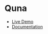 Quna
===

* [Live Demo](https://demo.kharis.risbl.co)
* [Documentation](https://github.com/kharissulistiyo/quna/wiki)
